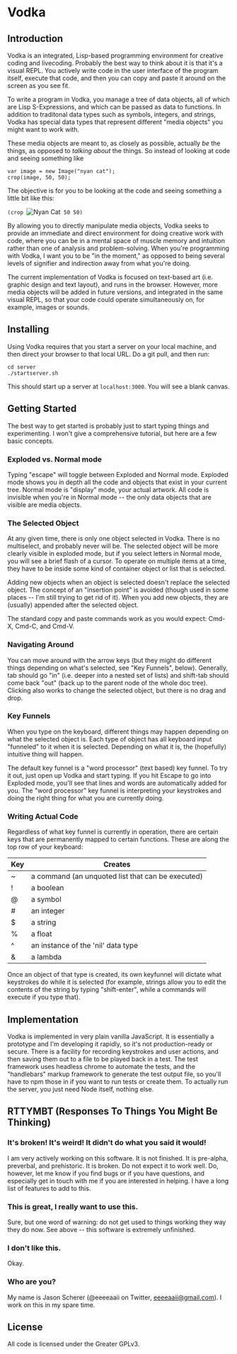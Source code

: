 # Vodka

## Introduction

Vodka is an integrated, Lisp-based programming environment for creative coding and livecoding. Probably the best way to think about it is that it's a visual REPL. You actively write code in the user interface of the program itself, execute that code, and then you can copy and paste it around on the screen as you see fit.

To write a program in Vodka, you manage a tree of data objects, all of which are Lisp S-Expressions, and which can be passed as data to functions. In addition to traditonal data types such as symbols, integers, and strings, Vodka has special data types that represent different "media objects" you might want to work with.

These media objects are meant to, as closely as possible, actually *be* the things, as opposed to *talking about* the things. So instead of looking at code and seeing something like

	var image = new Image("nyan cat");
	crop(image, 50, 50);

The objective is for you to be looking at the code and seeing something a little bit like this:

```(crop ```![Nyan Cat](./nyan.png)``` 50 50)```

By allowing you to directly manipulate media objects, Vodka seeks to provide an immediate and direct environment for doing creative work with code, where you can be in a mental space of muscle memory and intuition rather than one of analysis and problem-solving. When you're programming with Vodka, I want you to be "in the moment," as opposed to being several levels of signifier and indirection away from what you're doing.

The current implementation of Vodka is focused on text-based art (i.e. graphic design and text layout), and runs in the browser. However, more media objects will be added in future versions, and integrated in the same visual REPL, so that your code could operate simultaneously on, for example, images or sounds.

## Installing

Using Vodka requires that you start a server on your local machine, and then direct your browser to that local URL. Do a git pull, and then run:

	cd server
	./startserver.sh

This should start up a server at ``localhost:3000``. You will see a blank canvas.

## Getting Started

The best way to get started is probably just to start typing things and experimenting. I won't give a comprehensive tutorial, but here are a few basic concepts. 

### Exploded vs. Normal mode

Typing "escape" will toggle between Exploded and Normal mode. Exploded mode shows you in depth all the code and objects that exist in your current tree. Normal mode is "display" mode, your actual artwork. All code is invisible when you're in Normal mode -- the only data objects that are visible are media objects.

### The Selected Object

At any given time, there is only one object selected in Vodka. There is no multiselect, and probably never will be. The selected object will be more clearly visible in exploded mode, but if you select letters in Normal mode, you will see a brief flash of a cursor. To operate on multiple items at a time, they have to be inside some kind of container object or list that is selected.

Adding new objects when an object is selected doesn't replace the selected object. The concept of an "insertion point" is avoided (though used in some places -- I'm still trying to get rid of it). When you add new objects, they are (usually) appended after the selected object.

The standard copy and paste commands work as you would expect: Cmd-X, Cmd-C, and Cmd-V.

### Navigating Around

You can move around with the arrow keys (but they might do different things depending on what's selected, see "Key Funnels", below). Generally, tab should go "in" (i.e. deeper into a nested set of lists) and shift-tab should come back "out" (back up to the parent node of the whole doc tree). Clicking also works to change the selected object, but there is no drag and drop.

### Key Funnels

When you type on the keyboard, different things may happen depending on what the selected object is. Each type of object has all keyboard input "funneled" to it when it is selected. Depending on what it is, the (hopefully) intuitive thing will happen.

The default key funnel is a "word processor" (text based) key funnel. To try it out, just open up Vodka and start typing. If you hit Escape to go into Exploded mode, you'll see that lines and words are automatically added for you. The "word processor" key funnel is interpreting your keystrokes and doing the right thing for what you are currently doing.

### Writing Actual Code

Regardless of what key funnel is currently in operation, there are certain keys that are permanently mapped to certain functions. These are along the top row of your keyboard:

| Key | Creates |
| --- | ------ |
|  ~  | a command (an unquoted list that can be executed) |
| !   | a boolean |
| @   | a symbol |
| #   | an integer |
| $   | a string |
| %   | a float |
| ^   | an instance of the 'nil' data type |
| &   | a lambda |

Once an object of that type is created, its own keyfunnel will dictate what keystrokes do while it is selected (for example, strings allow you to edit the contents of the string by typing "shift-enter", while a commands will execute if you type that).

## Implementation

Vodka is implemented in very plain vanilla JavaScript. It is essentially a prototype and I'm developing it rapidly, so it's not production-ready or secure. There is a facility for recording keystrokes and user actions, and then saving them out to a file to be played back in a test. The test framework uses headless chrome to automate the tests, and the "handlebars" markup framework to generate the test output file, so you'll have to npm those in if you want to run tests or create them. To actually run the server, you just need Node itself, nothing else.

## RTTYMBT (Responses To Things You Might Be Thinking)

### It's broken! It's weird! It didn't do what you said it would!

I am very actively working on this software. It is not finished. It is pre-alpha, preverbal, and prehistoric. It is broken. Do not expect it to work well. Do, however, let me know if you find bugs or if you have questions, and especially get in touch with me if you are interested in helping. I have a long list of features to add to this.

### This is great, I really want to use this.

Sure, but one word of warning: do not get used to things working they way they do now. See above -- this software is extremely unfinished.

### I don't like this.

Okay.

### Who are you?

My name is Jason Scherer (@eeeeaaii on Twitter, [eeeeaaii@gmail.com](mailto:eeeeaaii@gmail.com)). I work on this in my spare time.

## License

All code is licensed under the Greater GPLv3.
